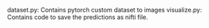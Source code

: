 dataset.py: Contains pytorch custom dataset to images
visualize.py: Contains code to save the predictions as nifti file.
